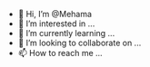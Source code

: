 - 👋 Hi, I’m @Mehama
- 👀 I’m interested in ...
- 🌱 I’m currently learning ...
- 💞️ I’m looking to collaborate on ...
- 📫 How to reach me ...

<!---
Mehama/Mehama is a ✨ special ✨ repository because its `README.md` (this file) appears on your GitHub profile.
You can click the Preview link to take a look at your changes.
--->
